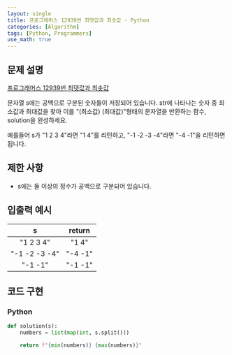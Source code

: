 ```yaml
---
layout: single
title: 프로그래머스 12939번 최댓값과 최솟값 - Python
categories: [Algorithm]
tags: [Python, Programmers]
use_math: true
---
```


## 문제 설명
[프로그래머스 12939번 최댓값과 최솟값](https://school.programmers.co.kr/learn/courses/30/lessons/12939)

문자열 s에는 공백으로 구분된 숫자들이 저장되어 있습니다. str에 나타나는 숫자 중 최소값과 최대값을 찾아 이를 "(최소값) (최대값)"형태의 문자열을 반환하는 함수, solution을 완성하세요.

예를들어 s가 "1 2 3 4"라면 "1 4"를 리턴하고, "-1 -2 -3 -4"라면 "-4 -1"을 리턴하면 됩니다.

## 제한 사항

* s에는 둘 이상의 정수가 공백으로 구분되어 있습니다.

## 입출력 예시

|       s       | return  |
|:-------------:|:-------:|
|   "1 2 3 4"   |  "1 4"  |
| "-1 -2 -3 -4" | "-4 -1" |
|    "-1 -1"    | "-1 -1" |

## 코드 구현

### Python

```python
def solution(s):
    numbers = list(map(int, s.split()))

    return f"{min(numbers)} {max(numbers)}"
```